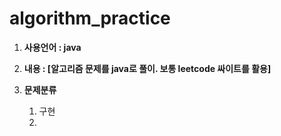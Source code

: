 # algorithm_practice

1. **사용언어 : java**

2. **내용 : [알고리즘 문제를 java로 풀이. 보통 leetcode 싸이트를 활용]**

3. **문제분류**
    1. 구현
    2. 

